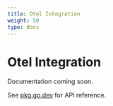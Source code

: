 ```yaml
---
title: Otel Integration
weight: 50
type: docs
---
```


# Otel Integration

Documentation coming soon.

See [pkg.go.dev](https://pkg.go.dev/github.com/z5labs/humus) for API reference.
